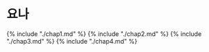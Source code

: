 # 요나
{% include "./chap1.md" %}
{% include "./chap2.md" %}
{% include "./chap3.md" %}
{% include "./chap4.md" %}
